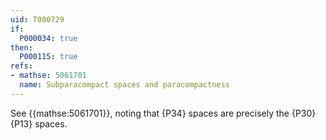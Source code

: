 ```yaml
---
uid: T000729
if:
  P000034: true
then:
  P000115: true
refs:
- mathse: 5061701
  name: Subparacompact spaces and paracompactness
---
```


See {{mathse:5061701}},
noting that {P34} spaces are precisely the {P30} {P13} spaces.

